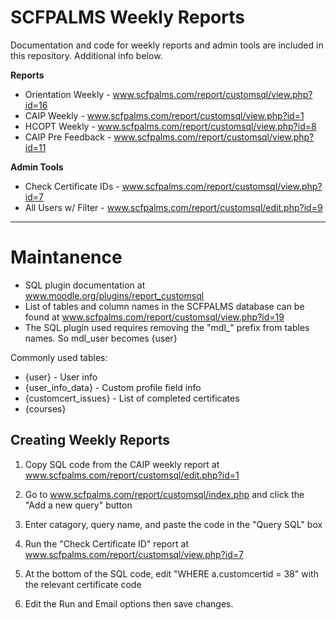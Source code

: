 # SCFPALMS Weekly Reports
Documentation and code for weekly reports and admin tools are included in this repository. Additional info below.

**Reports**
- Orientation Weekly - www.scfpalms.com/report/customsql/view.php?id=16
- CAIP Weekly - www.scfpalms.com/report/customsql/view.php?id=1
- HCOPT Weekly - www.scfpalms.com/report/customsql/view.php?id=8
- CAIP Pre Feedback - www.scfpalms.com/report/customsql/view.php?id=11

**Admin Tools**
- Check Certificate IDs - www.scfpalms.com/report/customsql/view.php?id=7
- All Users w/ Filter - www.scfpalms.com/report/customsql/edit.php?id=9

---
# Maintanence
- SQL plugin documentation at www.moodle.org/plugins/report_customsql
- List of tables and column names in the SCFPALMS database can be found at www.scfpalms.com/report/customsql/view.php?id=19
- The SQL plugin used requires removing the "mdl_" prefix from tables names. So mdl_user becomes {user} 

Commonly used tables: 
- {user} - User info
- {user_info_data} - Custom profile field info
- {customcert_issues} - List of completed certificates
- {courses}

## Creating Weekly Reports
1. Copy SQL code from the CAIP weekly report at www.scfpalms.com/report/customsql/edit.php?id=1
2. Go to www.scfpalms.com/report/customsql/index.php and click the "Add a new query" button
3. Enter catagory, query name, and paste the code in the "Query SQL" box

4. Run the "Check Certificate ID" report at www.scfpalms.com/report/customsql/view.php?id=7
5. At the bottom of the SQL code, edit "WHERE a.customcertid = 38" with the relevant certificate code
6. Edit the Run and Email options then save changes.


